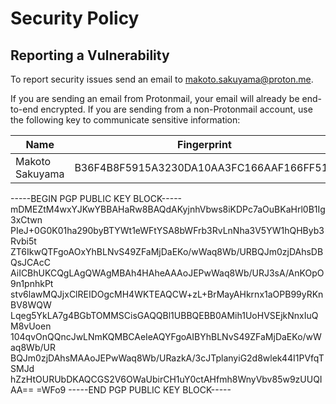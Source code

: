 # Security Policy

## Reporting a Vulnerability

To report security issues send an email to makoto.sakuyama@proton.me.

If you are sending an email from Protonmail, your email will already be end-to-end encrypted. If you are sending from a non-Protonmail account, use the following key to communicate sensitive information:

| Name | Fingerprint |
|------|-------------|
| Makoto Sakuyama | B36F4B8F5915A3230DA10AA3FC166AAF166FF511 |

-----BEGIN PGP PUBLIC KEY BLOCK-----
mDMEZtM4wxYJKwYBBAHaRw8BAQdAKyjnhVbws8iKDPc7aOuBKaHrl0B1Ig3xCtwn
PIeJ+0G0K01ha290byBTYWt1eWFtYSA8bWFrb3RvLnNha3V5YW1hQHByb3Rvbi5t
ZT6IkwQTFgoAOxYhBLNvS49ZFaMjDaEKo/wWaq8Wb/URBQJm0zjDAhsDBQsJCAcC
AiICBhUKCQgLAgQWAgMBAh4HAheAAAoJEPwWaq8Wb/URJ3sA/AnKOpO9n1pnhkPt
stv6lawMQJjxClREIDOgcMH4WKTEAQCW+zL+BrMayAHkrnx1aOPB99yRKnBV8WQW
Lqeg5YkLA7g4BGbTOMMSCisGAQQBl1UBBQEBB0AMih1UoHVSEjkNnxIuQM8vUoen
104qvOnQQncJwLNmKQMBCAeIeAQYFgoAIBYhBLNvS49ZFaMjDaEKo/wWaq8Wb/UR
BQJm0zjDAhsMAAoJEPwWaq8Wb/URazkA/3cJTplanyiG2d8wlek44I1PVfqTSMJd
hZzHtOURUbDKAQCGS2V6OWaUbirCH1uY0ctAHfmh8WnyVbv85w9zUUQIAA==
=WFo9
-----END PGP PUBLIC KEY BLOCK-----


